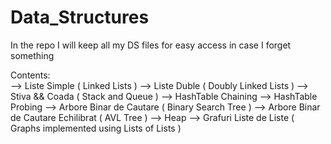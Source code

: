 # Data_Structures
In the repo I will keep all my DS files for easy access in case I forget something

Contents:          
--> Liste Simple ( Linked Lists )
--> Liste Duble ( Doubly Linked Lists )
--> Stiva && Coada ( Stack and Queue )
--> HashTable Chaining
--> HashTable Probing
--> Arbore Binar de Cautare ( Binary Search Tree )
--> Arbore Binar de Cautare Echilibrat ( AVL Tree )
--> Heap
--> Grafuri Liste de Liste ( Graphs implemented using Lists of Lists )
